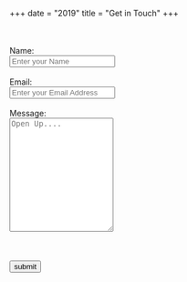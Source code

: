 +++
date = "2019"
title = "Get in Touch"
+++

<form method="post" name="contact" netlify>
    <p style="visibility:hidden;">
        <label>Bot Check</label>
        <input name=bot-field>
    </p>
    <label for="name">Name: </label>
    <br>
    <input type="text" id="name" name="name" placeholder="Enter your Name">
    <br>
    <br>
    <label for="email">Email: </label>
    <br>
    <input type="text" id="email" name="email" placeholder="Enter your Email Address">
    <br>
    <br>
    <label for="message">Message: </label>
    <br>
    <textarea type="text" id="message" name="message" placeholder="Open Up...." style="height:200px;"></textarea>
    <br>
    <br>
    <div data-netlify-recaptcha></div>
    <br>
    <br>
    <input type="submit" value="submit" style="">
</form>
